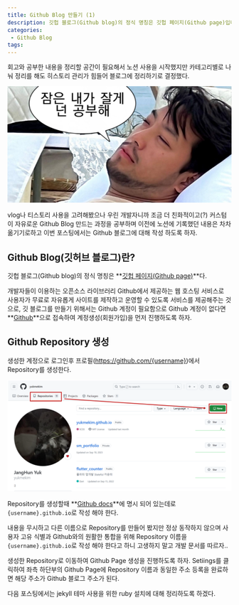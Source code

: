 ```yaml
---
title: Github Blog 만들기 (1)
description: 깃헙 블로그(Github blog)의 정식 명칭은 깃헙 페이지(Github page)입니다. 개발자들이 이용하는 오픈소스 라이브러리 Github에서 제공하는 웹 호스팅 서비스로 사용자가 무료로 자유롭게 사이트를 제작하고 운영할 수 있는 서비스를 제공해주는 것 입니다.
categories:
 - Github Blog
tags:
---
```


회고와 공부한 내용을 정리할 공간이 필요해서 노션 사용을 시작했지만 카테고리별로 나눠 정리를 해도 히스토리 관리가 힘들어 블로그에 정리하기로 결정했다.

![Desktop Preview](/assets/images/post/gitblog/chimhaha.png)

vlog나 티스토리 사용을 고려해봤으나 우린 개발자니까 조금 더 친화적이고(?) 커스텀이 자유로운 Github Blog 만드는 과정을 공부하며 이전에 노션에 기록했던 내용은 차차 옮기기로하고 이번 포스팅에서는 Github 블로그에 대해 작성 하도록 하자.

## Github Blog(깃허브 블로그)란?

깃헙 블로그(Github blog)의 정식 명칭은 **[깃헙 페이지(Github page)](https://docs.github.com/ko/pages/quickstart)**다.

개발자들이 이용하는 오픈소스 라이브러리 Github에서 제공하는 웹 호스팅 서비스로 사용자가 무료로 자유롭게 사이트를 제작하고 운영할 수 있도록 서비스를 제공해주는 것으로, 깃 블로그를 만들기 위해서는 Github 계정이 필요함으로 Github 계정이 없다면 **[Github](https://github.com/)**으로 접속하여 계정생성(회원가입)을 먼저 진행하도록 하자.

## Github Repository 생성
생성한 계정으로 로그인후 프로필(https://github.com/{username})에서 Repository를 생성한다.

![Desktop Preview](/assets/images/post/gitblog/git-repository.png)

Repository를 생성할때 **[Github docs](https://docs.github.com/ko/pages/quickstart)**에 명시 되어 있는데로 `{username}.github.io`로 작성 해야 한다.

 내용을 무시하고 다른 이름으로 Repository를 만들어 봤지만 정상 동작하지 않으며 사용자 고유 식별과 Github와의 원활한 통합을 위해 Repository 이름을 `{username}.github.io`로 작성 해야 한다고 하니 고생하지 말고 개발 문서를 따르자.. 

생성한 Repository로 이동하여 Github Page 생성을 진행하도록 하자. Setiings를 클릭하여 좌측 하단부의 Github Page에 Repository 이름과 동일한 주소 등록을 완료하면 해당 주소가 Github 블로그 주소가 된다.

다음 포스팅에서는 jekyll 테마 사용을 위한 ruby 설치에 대해 정리하도록 하겠다.